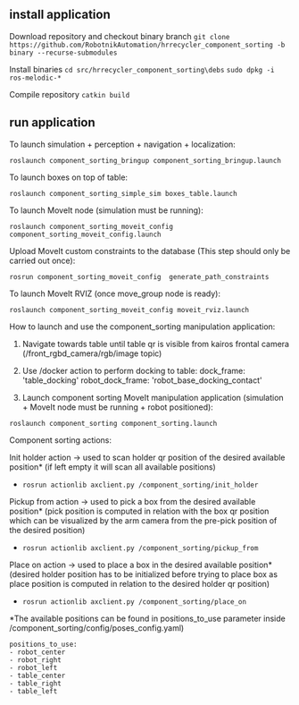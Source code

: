## install application

Download repository and checkout binary branch
`git clone https://github.com/RobotnikAutomation/hrrecycler_component_sorting -b binary --recurse-submodules` 

Install binaries 
`cd src/hrrecycler_component_sorting\debs`
`sudo dpkg -i ros-melodic-*`

Compile repository 
`catkin build`
## run application

To launch simulation + perception + navigation + localization:

`roslaunch component_sorting_bringup component_sorting_bringup.launch`

To launch boxes on top of table:

`roslaunch component_sorting_simple_sim boxes_table.launch`

To launch MoveIt node (simulation must be running):

`roslaunch component_sorting_moveit_config component_sorting_moveit_config.launch`

Upload MoveIt custom constraints to the database (This step should only be carried out once):

`rosrun component_sorting_moveit_config  generate_path_constraints`


To launch MoveIt RVIZ (once move_group node is ready): 

`roslaunch component_sorting_moveit_config moveit_rviz.launch`


How to launch and use the component_sorting manipulation application:
1. Navigate towards table until table qr is visible from kairos frontal camera (/front_rgbd_camera/rgb/image topic)

2. Use /docker action to perform docking to table:
    dock_frame: 'table_docking'
    robot_dock_frame: 'robot_base_docking_contact'

3. Launch component sorting MoveIt manipulation application (simulation + MoveIt node must be running + robot positioned):

`roslaunch component_sorting component_sorting.launch`


Component sorting actions:

Init holder action -> used to scan holder qr position of the desired available position* (if left empty it will scan all available positions)

- `rosrun actionlib axclient.py /component_sorting/init_holder` 

Pickup from action -> used to pick a box from the desired available position* (pick position is computed in relation with the box qr position which can be visualized by the arm camera from the pre-pick position of the desired position)

- `rosrun actionlib axclient.py /component_sorting/pickup_from` 

Place on action -> used to place a box in the desired available position* (desired holder position has to be initialized before trying to place box as 
place position is computed in relation to the desired holder qr position)

- `rosrun actionlib axclient.py /component_sorting/place_on`

*The available positions can be found in positions_to_use parameter inside /component_sorting/config/poses_config.yaml)

    positions_to_use:
    - robot_center
    - robot_right
    - robot_left
    - table_center
    - table_right
    - table_left